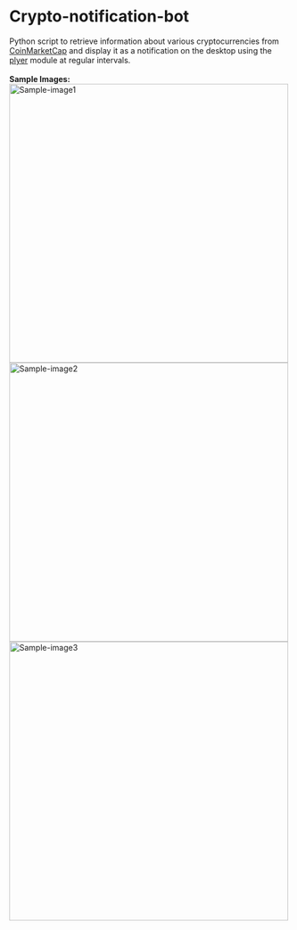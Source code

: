 # Crypto-notification-bot
Python script to retrieve information about various cryptocurrencies from [CoinMarketCap](https://coinmarketcap.com/) and display it as a notification on the desktop using the [plyer](https://plyer.readthedocs.io/en/latest/) module at regular intervals.
<br>
<br>
<b>Sample Images:</b><br>
<img width="500" alt="Sample-image1" src="https://user-images.githubusercontent.com/76609501/158319761-a4f704e7-fcdb-403d-bc76-120cf3ed3a63.png"><br>
<img width="500" alt="Sample-image2" src="https://user-images.githubusercontent.com/76609501/158319810-88cb68bc-5ff4-48f5-b6b0-5f9c75af1a99.png"><br>
<img width="500" alt="Sample-image3" src="https://user-images.githubusercontent.com/76609501/158319821-5de087a8-90b7-450a-8f03-3a225d4b6d65.png"><br>

